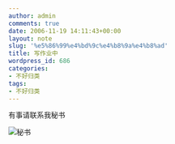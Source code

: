 ```yaml
---
author: admin
comments: true
date: 2006-11-19 14:11:43+00:00
layout: note
slug: '%e5%86%99%e4%bd%9c%e4%b8%9a%e4%b8%ad'
title: 写作业中
wordpress_id: 686
categories:
- 不好归类
tags:
- 不好归类
---
```


有事请联系我秘书

![秘书](http://static.flickr.com/110/300883805_7e0a182770_o.gif)

